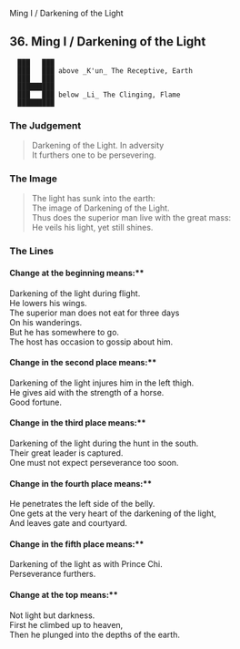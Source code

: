 Ming I / Darkening of the Light
## 36. Ming I / Darkening of the Light
      ███   ███
      ███   ███ above _K'un_ The Receptive, Earth  
      ███   ███
      █████████
      ███   ███ below _Li_ The Clinging, Flame  
      █████████
### The Judgement
> Darkening of the Light. In adversity  
 It furthers one to be persevering.
### The Image
> The light has sunk into the earth:  
 The image of Darkening of the Light.  
 Thus does the superior man live with the great mass:  
 He veils his light, yet still shines.
### The Lines

#### Change at the beginning means:**  
 Darkening of the light during flight.  
 He lowers his wings.  
 The superior man does not eat for three days  
 On his wanderings.  
 But he has somewhere to go.  
 The host has occasion to gossip about him.
#### Change in the second place means:**  
 Darkening of the light injures him in the left thigh.  
 He gives aid with the strength of a horse.  
 Good fortune.
#### Change in the third place means:**  
 Darkening of the light during the hunt in the south.  
 Their great leader is captured.  
 One must not expect perseverance too soon.
#### Change in the fourth place means:**  
 He penetrates the left side of the belly.  
 One gets at the very heart of the darkening of the light,  
 And leaves gate and courtyard.
#### Change in the fifth place means:**  
 Darkening of the light as with Prince Chi.  
 Perseverance furthers.
#### Change at the top means:**  
 Not light but darkness.  
 First he climbed up to heaven,  
 Then he plunged into the depths of the earth.



